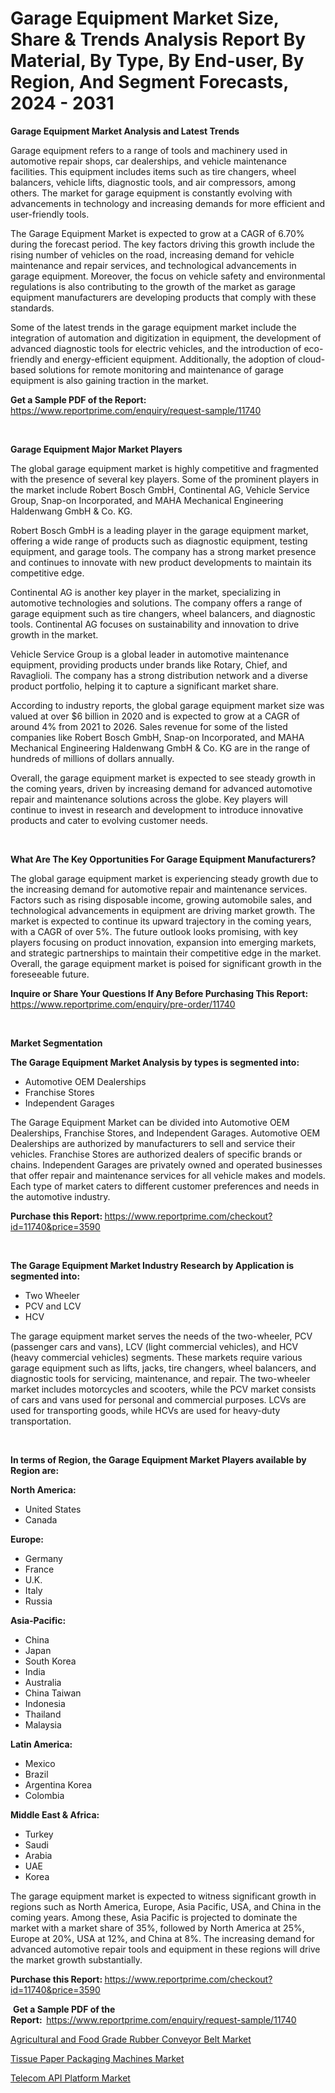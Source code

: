 <p><h1>Garage Equipment Market Size, Share & Trends Analysis Report By Material, By Type, By End-user, By Region, And Segment Forecasts, 2024 - 2031</h1></p><p><strong>Garage Equipment Market Analysis and Latest Trends</strong></p>
<p><p>Garage equipment refers to a range of tools and machinery used in automotive repair shops, car dealerships, and vehicle maintenance facilities. This equipment includes items such as tire changers, wheel balancers, vehicle lifts, diagnostic tools, and air compressors, among others. The market for garage equipment is constantly evolving with advancements in technology and increasing demands for more efficient and user-friendly tools.</p><p>The Garage Equipment Market is expected to grow at a CAGR of 6.70% during the forecast period. The key factors driving this growth include the rising number of vehicles on the road, increasing demand for vehicle maintenance and repair services, and technological advancements in garage equipment. Moreover, the focus on vehicle safety and environmental regulations is also contributing to the growth of the market as garage equipment manufacturers are developing products that comply with these standards.</p><p>Some of the latest trends in the garage equipment market include the integration of automation and digitization in equipment, the development of advanced diagnostic tools for electric vehicles, and the introduction of eco-friendly and energy-efficient equipment. Additionally, the adoption of cloud-based solutions for remote monitoring and maintenance of garage equipment is also gaining traction in the market.</p></p>
<p><strong>Get a Sample PDF of the Report:&nbsp;</strong> <a href="https://www.reportprime.com/enquiry/request-sample/11740">https://www.reportprime.com/enquiry/request-sample/11740</a></p>
<p>&nbsp;</p>
<p><strong>Garage Equipment Major Market Players</strong></p>
<p><p>The global garage equipment market is highly competitive and fragmented with the presence of several key players. Some of the prominent players in the market include Robert Bosch GmbH, Continental AG, Vehicle Service Group, Snap-on Incorporated, and MAHA Mechanical Engineering Haldenwang GmbH & Co. KG.</p><p>Robert Bosch GmbH is a leading player in the garage equipment market, offering a wide range of products such as diagnostic equipment, testing equipment, and garage tools. The company has a strong market presence and continues to innovate with new product developments to maintain its competitive edge.</p><p>Continental AG is another key player in the market, specializing in automotive technologies and solutions. The company offers a range of garage equipment such as tire changers, wheel balancers, and diagnostic tools. Continental AG focuses on sustainability and innovation to drive growth in the market.</p><p>Vehicle Service Group is a global leader in automotive maintenance equipment, providing products under brands like Rotary, Chief, and Ravaglioli. The company has a strong distribution network and a diverse product portfolio, helping it to capture a significant market share.</p><p>According to industry reports, the global garage equipment market size was valued at over $6 billion in 2020 and is expected to grow at a CAGR of around 4% from 2021 to 2026. Sales revenue for some of the listed companies like Robert Bosch GmbH, Snap-on Incorporated, and MAHA Mechanical Engineering Haldenwang GmbH & Co. KG are in the range of hundreds of millions of dollars annually.</p><p>Overall, the garage equipment market is expected to see steady growth in the coming years, driven by increasing demand for advanced automotive repair and maintenance solutions across the globe. Key players will continue to invest in research and development to introduce innovative products and cater to evolving customer needs.</p></p>
<p>&nbsp;</p>
<p><strong>What Are The Key Opportunities For Garage Equipment Manufacturers?</strong></p>
<p><p>The global garage equipment market is experiencing steady growth due to the increasing demand for automotive repair and maintenance services. Factors such as rising disposable income, growing automobile sales, and technological advancements in equipment are driving market growth. The market is expected to continue its upward trajectory in the coming years, with a CAGR of over 5%. The future outlook looks promising, with key players focusing on product innovation, expansion into emerging markets, and strategic partnerships to maintain their competitive edge in the market. Overall, the garage equipment market is poised for significant growth in the foreseeable future.</p></p>
<p><strong>Inquire or Share Your Questions If Any Before Purchasing This Report:</strong> <a href="https://www.reportprime.com/enquiry/pre-order/11740">https://www.reportprime.com/enquiry/pre-order/11740</a></p>
<p>&nbsp;</p>
<p><strong>Market Segmentation</strong></p>
<p><strong>The Garage Equipment Market Analysis by types is segmented into:</strong></p>
<p><ul><li>Automotive OEM Dealerships</li><li>Franchise Stores</li><li>Independent Garages</li></ul></p>
<p><p>The Garage Equipment Market can be divided into Automotive OEM Dealerships, Franchise Stores, and Independent Garages. Automotive OEM Dealerships are authorized by manufacturers to sell and service their vehicles. Franchise Stores are authorized dealers of specific brands or chains. Independent Garages are privately owned and operated businesses that offer repair and maintenance services for all vehicle makes and models. Each type of market caters to different customer preferences and needs in the automotive industry.</p></p>
<p><strong>Purchase this Report:&nbsp;</strong><a href="https://www.reportprime.com/checkout?id=11740&price=3590">https://www.reportprime.com/checkout?id=11740&price=3590</a></p>
<p>&nbsp;</p>
<p><strong>The Garage Equipment Market Industry Research by Application is segmented into:</strong></p>
<p><ul><li>Two Wheeler</li><li>PCV and LCV</li><li>HCV</li></ul></p>
<p><p>The garage equipment market serves the needs of the two-wheeler, PCV (passenger cars and vans), LCV (light commercial vehicles), and HCV (heavy commercial vehicles) segments. These markets require various garage equipment such as lifts, jacks, tire changers, wheel balancers, and diagnostic tools for servicing, maintenance, and repair. The two-wheeler market includes motorcycles and scooters, while the PCV market consists of cars and vans used for personal and commercial purposes. LCVs are used for transporting goods, while HCVs are used for heavy-duty transportation.</p></p>
<p>&nbsp;</p>
<p><strong>In terms of Region, the Garage Equipment Market Players available by Region are:</strong></p>
<p>
    <p> <strong> North America: </strong>
        <ul>
            <li>United States</li>
            <li>Canada</li>
        </ul>
        </p> 
    <p> <strong> Europe: </strong>
        <ul>
            <li>Germany</li>
            <li>France</li>
            <li>U.K.</li>
            <li>Italy</li>
            <li>Russia</li>
        </ul>
        </p> 
    <p> <strong> Asia-Pacific: </strong>
        <ul>
            <li>China</li>
            <li>Japan</li>
            <li>South Korea</li>
            <li>India</li>
            <li>Australia</li>
            <li>China Taiwan</li>
            <li>Indonesia</li>
            <li>Thailand</li>
            <li>Malaysia</li>
        </ul>
        </p> 
    <p> <strong> Latin America: </strong>
        <ul>
            <li>Mexico</li>
            <li>Brazil</li>
            <li>Argentina Korea</li>
            <li>Colombia</li>
        </ul>
        </p> 
    <p> <strong> Middle East & Africa: </strong>
        <ul>
            <li>Turkey</li>
            <li>Saudi</li>
            <li>Arabia</li>
            <li>UAE</li>
            <li>Korea</li>
        </ul>
    </p>
    </p>
<p><p>The garage equipment market is expected to witness significant growth in regions such as North America, Europe, Asia Pacific, USA, and China in the coming years. Among these, Asia Pacific is projected to dominate the market with a market share of 35%, followed by North America at 25%, Europe at 20%, USA at 12%, and China at 8%. The increasing demand for advanced automotive repair tools and equipment in these regions will drive the market growth substantially.</p></p>
<p><strong>Purchase this Report: </strong><a href="https://www.reportprime.com/checkout?id=11740&price=3590">https://www.reportprime.com/checkout?id=11740&price=3590</a></p>
<p>&nbsp;<strong>Get a Sample PDF of the Report:&nbsp;&nbsp;</strong><a href="https://www.reportprime.com/enquiry/request-sample/11740">https://www.reportprime.com/enquiry/request-sample/11740</a></p>
<p><strong></strong></p>
<p><p><a href="https://view.publitas.com/reportprime-1/agricultural-and-food-grade-rubber-conveyor-belt-market-size-growth-and-forecast-from-2023-2030/">Agricultural and Food Grade Rubber Conveyor Belt Market</a></p><p><a href="https://view.publitas.com/reportprime-1/tissue-paper-packaging-machines-market-research-report-provides-thorough-industry-overview-which-offers-an-in-depth-analysis-of-product-trends-and-new-market-divisions/">Tissue Paper Packaging Machines Market</a></p><p><a href="https://view.publitas.com/reportprime-1/telecom-api-platform-market-share-market-new-trends-analysis-report-by-type-by-application-by-end-use-by-region-and-segment-forecasts-2023-2030/">Telecom API Platform Market</a></p></p>